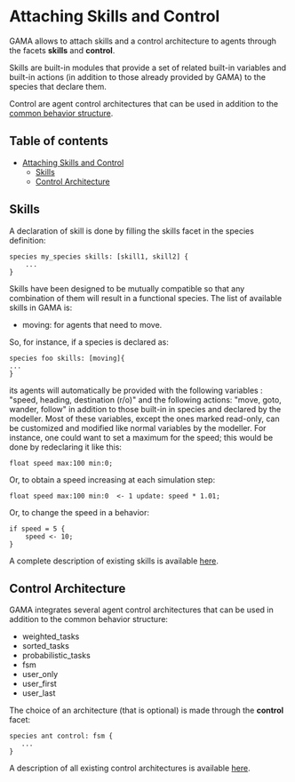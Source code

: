 
# Attaching Skills and Control




GAMA allows to attach skills and a control architecture to agents through the facets **skills** and **control**.

Skills are built-in modules that provide a set of related built-in variables and built-in actions (in addition to those already provided by GAMA) to the species that declare them.

Control are agent control architectures that can be used in addition to the [common behavior structure](G__DefiningBehaviors).


## Table of contents 

* [Attaching Skills and Control](#attaching-skills-and-control)
	* [Skills](#skills)
	* [Control Architecture](#control-architecture)





## Skills

A declaration of skill is done by filling the skills facet in the species definition:

```
species my_species skills: [skill1, skill2] {
    ...
}
```

Skills have been designed to be mutually compatible so that any combination of them will result in a functional species. The list of available skills in GAMA is:
* moving: for agents that need to move.

So, for instance, if a species is declared as:

```
species foo skills: [moving]{
...
}
```

its agents will automatically be provided with the following variables : "speed, heading, destination (r/o)" and the following actions: "move, goto, wander, follow" in addition to those built-in in species and declared by the modeller. Most of these variables, except the ones marked read-only, can be customized and modified like normal variables by the modeller. For instance, one could want to set a maximum for the speed; this would be done by redeclaring it like this:

```
float speed max:100 min:0;
```

Or, to obtain a speed increasing at each simulation step:

```
float speed max:100 min:0  <- 1 update: speed * 1.01;
```

Or, to change the speed in a behavior:

```
if speed = 5 {
    speed <- 10;
}
```

A complete description of existing skills is available [here](G__BuiltInSkills).





## Control Architecture

GAMA integrates several agent control architectures that can be used in addition to the common behavior structure:
* weighted\_tasks
* sorted\_tasks
* probabilistic\_tasks
* fsm
* user\_only
* user\_first
* user\_last

The choice of an architecture (that is optional) is made through the **control** facet:
```
species ant control: fsm {
   ...
}
```

A description of all existing control architectures is available [here](G__BuiltInControlArchitectures).
